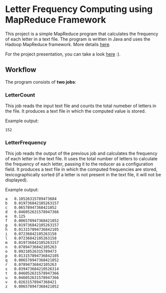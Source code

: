 # Letter Frequency Computing using MapReduce Framework 

This project is a simple MapReduce program that calculates the frequency of each letter in a text file. The program is written in Java and uses the Hadoop MapReduce framework. More details [here](Report.pdf).

For the project presentation, you can take a look [here](Presentation.pdf) :).

## Workflow
The program consists of **two jobs**:

### LetterCount
This job reads the input text file and counts the total numeber of letters in the file.
It produces a text file in which the computed value is stored.

Example output:
```
152
```

### LetterFrequency
This job reads the output of the previous job and calculates the frequency of each letter in the text file. It uses the total number of letters to calculate the frequency of each letter, passing it to the reducer as a configuration field.
It produces a text file in which the computed frequencies are stored, lexicographically sorted (if a letter is not present in the text file, it will not be displayed).

Example output:
```
a	0.10526315789473684
b	0.019736842105263157
c	0.06578947368421052
d	0.046052631578947366
e	0.125
f	0.006578947368421052
g	0.019736842105263157
h	0.013157894736842105
i	0.07236842105263158
l	0.07236842105263158
m	0.019736842105263157
n	0.07894736842105263
o	0.09210526315789473
p	0.013157894736842105
q	0.006578947368421052
r	0.07894736842105263
s	0.039473684210526314
t	0.046052631578947366
u	0.046052631578947366
v	0.02631578947368421
z	0.006578947368421052
```
